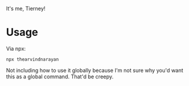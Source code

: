 It's me, Tierney!

# Usage
Via npx:
```
npx thearvindnarayan
```

Not including how to use it globally because I'm not sure why you'd want this as a global command. That'd be creepy.